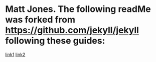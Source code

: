 # Matt Jones. The following readMe was forked from https://github.com/jekyll/jekyll following these guides:
[link1](http://www.smashingmagazine.com/2014/08/01/build-blog-jekyll-github-pages/) 
[link2](http://www.smashingmagazine.com/2014/08/01/build-blog-jekyll-github-pages/)
